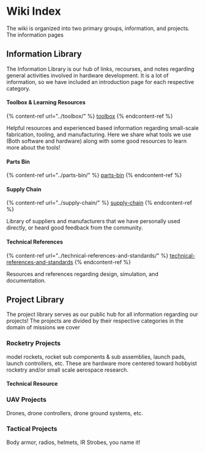 # Wiki Index

The wiki is organized into two primary groups, information, and projects. The information pages&#x20;



## Information Library

The Information Library is our hub of links, recourses, and notes regarding general activities involved in hardware development. It is a lot of information, so we have included an introduction page for each respective category.&#x20;

#### Toolbox & Learning Resources

{% content-ref url="../toolbox/" %}
[toolbox](../toolbox/)
{% endcontent-ref %}

Helpful resources and experienced based information regarding small-scale fabrication, tooling, and manufacturing. Here we share what tools we use (Both software and hardware) along with some good resources to learn more about the tools!&#x20;

#### Parts Bin

{% content-ref url="../parts-bin/" %}
[parts-bin](../parts-bin/)
{% endcontent-ref %}

####

#### Supply Chain

{% content-ref url="../supply-chain/" %}
[supply-chain](../supply-chain/)
{% endcontent-ref %}

Library of suppliers and manufacturers that we have personally used directly, or heard good feedback from the community.

#### Technical References

{% content-ref url="../technical-references-and-standards/" %}
[technical-references-and-standards](../technical-references-and-standards/)
{% endcontent-ref %}

Resources and references regarding design, simulation, and documentation.

##

## Project Library

The project library serves as our public hub for all information regarding our projects! The projects are divided by their respective categories in the domain of missions we cover

### Rocketry Projects

model rockets, rocket sub components & sub assemblies, launch pads, launch controllers, etc. These are hardware more centered toward hobbyist rocketry and/or small scale aerospace research.

#### Technical Resource

### UAV Projects

Drones, drone controllers, drone ground systems, etc.&#x20;

### Tactical Projects

Body armor, radios, helmets, IR Strobes, you name it!
